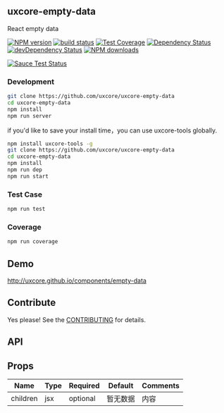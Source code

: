 ## uxcore-empty-data

React empty data

[![NPM version][npm-image]][npm-url]
[![build status][travis-image]][travis-url]
[![Test Coverage][coveralls-image]][coveralls-url]
[![Dependency Status][dep-image]][dep-url]
[![devDependency Status][devdep-image]][devdep-url] 
[![NPM downloads][downloads-image]][npm-url]

[![Sauce Test Status][sauce-image]][sauce-url]

[npm-image]: http://img.shields.io/npm/v/uxcore-empty-data.svg?style=flat-square
[npm-url]: http://npmjs.org/package/uxcore-empty-data
[travis-image]: https://img.shields.io/travis/uxcore/uxcore-empty-data.svg?style=flat-square
[travis-url]: https://travis-ci.org/uxcore/uxcore-empty-data
[coveralls-image]: https://img.shields.io/coveralls/uxcore/uxcore-empty-data.svg?style=flat-square
[coveralls-url]: https://coveralls.io/r/uxcore/uxcore-empty-data?branch=master
[dep-image]: http://img.shields.io/david/uxcore/uxcore-empty-data.svg?style=flat-square
[dep-url]: https://david-dm.org/uxcore/uxcore-empty-data
[devdep-image]: http://img.shields.io/david/dev/uxcore/uxcore-empty-data.svg?style=flat-square
[devdep-url]: https://david-dm.org/uxcore/uxcore-empty-data#info=devDependencies
[downloads-image]: https://img.shields.io/npm/dm/uxcore-empty-data.svg
[sauce-image]: https://saucelabs.com/browser-matrix/uxcore-empty-data.svg
[sauce-url]: https://saucelabs.com/u/uxcore-empty-data


### Development

```sh
git clone https://github.com/uxcore/uxcore-empty-data
cd uxcore-empty-data
npm install
npm run server
```

if you'd like to save your install time，you can use uxcore-tools globally.

```sh
npm install uxcore-tools -g
git clone https://github.com/uxcore/uxcore-empty-data
cd uxcore-empty-data
npm install
npm run dep
npm run start
```

### Test Case

```sh
npm run test
```

### Coverage

```sh
npm run coverage
```

## Demo

http://uxcore.github.io/components/empty-data

## Contribute

Yes please! See the [CONTRIBUTING](https://github.com/uxcore/uxcore/blob/master/CONTRIBUTING.md) for details.

## API

## Props

| Name | Type | Required | Default | Comments |
|---|---|---|---|---|
|children|jsx|optional|暂无数据|内容|

